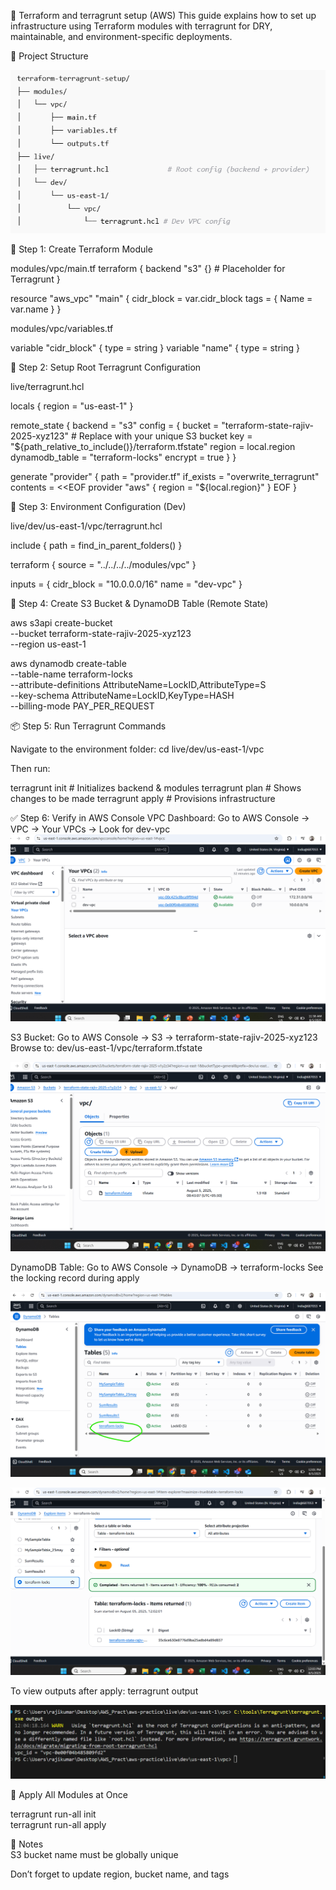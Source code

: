 🚀 Terraform and terragrunt setup (AWS)
This guide explains how to set up infrastructure using Terraform modules with terragrunt for DRY, maintainable, and environment-specific deployments. <br>

📁 Project Structure

![alt text](image.png)


🧱 Step 1: Create Terraform Module <br>

modules/vpc/main.tf
terraform {
  backend "s3" {} # Placeholder for Terragrunt
}

resource "aws_vpc" "main" {
  cidr_block = var.cidr_block
  tags = {
    Name = var.name
  }
}<br>

modules/vpc/variables.tf

variable "cidr_block" {
  type = string
}
variable "name" {
  type = string
}


🧩 Step 2: Setup Root Terragrunt Configuration <br>

live/terragrunt.hcl

locals {
  region = "us-east-1"
}

remote_state {
  backend = "s3"
  config = {
    bucket         = "terraform-state-rajiv-2025-xyz123"  # Replace with your unique S3 bucket
    key            = "${path_relative_to_include()}/terraform.tfstate"
    region         = local.region
    dynamodb_table = "terraform-locks"
    encrypt        = true
  }
}

generate "provider" {
  path      = "provider.tf"
  if_exists = "overwrite_terragrunt"
  contents  = <<EOF
provider "aws" {
  region = "${local.region}"
}
EOF
}

🌱 Step 3: Environment Configuration (Dev)

live/dev/us-east-1/vpc/terragrunt.hcl

include {
  path = find_in_parent_folders()
}

terraform {
  source = "../../../../modules/vpc"
}

inputs = {
  cidr_block = "10.0.0.0/16"
  name       = "dev-vpc"
}


🚀 Step 4: Create S3 Bucket & DynamoDB Table (Remote State) <br>

aws s3api create-bucket \
  --bucket terraform-state-rajiv-2025-xyz123 \
  --region us-east-1

aws dynamodb create-table \
  --table-name terraform-locks \
  --attribute-definitions AttributeName=LockID,AttributeType=S \
  --key-schema AttributeName=LockID,KeyType=HASH \
  --billing-mode PAY_PER_REQUEST

📦 Step 5: Run Terragrunt Commands

Navigate to the environment folder:
cd live/dev/us-east-1/vpc


Then run:

terragrunt init    # Initializes backend & modules
terragrunt plan    # Shows changes to be made
terragrunt apply   # Provisions infrastructure


✅ Step 6: Verify in AWS Console
VPC Dashboard:
Go to AWS Console → VPC → Your VPCs → Look for dev-vpc
![alt text](image-1.png)

S3 Bucket:
Go to AWS Console → S3 → terraform-state-rajiv-2025-xyz123 <br>
Browse to:
dev/us-east-1/vpc/terraform.tfstate

![alt text](image-2.png)

DynamoDB Table:
Go to AWS Console → DynamoDB → terraform-locks
See the locking record during apply

![alt text](image-3.png)

![alt text](image-4.png)


To view outputs after apply:
terragrunt output

![alt text](image-5.png)


🔁  Apply All Modules at Once

terragrunt run-all init <br>
terragrunt run-all apply


📌 Notes <br>
S3 bucket name must be globally unique

Don’t forget to update region, bucket name, and tags

